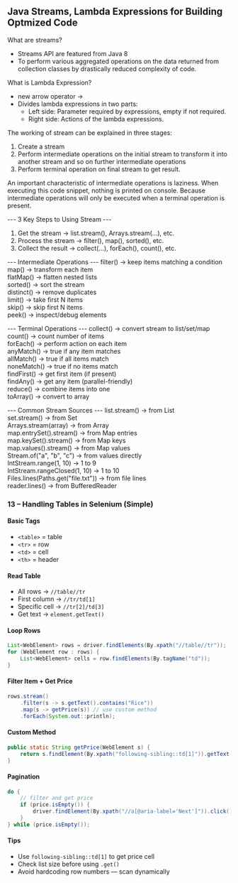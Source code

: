 ## Java Streams, Lambda Expressions for Building Optmized Code

What are streams?
- Streams API are featured from Java 8
- To perform various aggregated operations on the data returned from collection classes 
by drastically reduced complexity of code.

What is Lambda Expression?
- new arrow operator ->
- Divides lambda expressions in two parts:
  - Left side: Parameter required by expressions, empty if not required.
  - Right side: Actions of the lambda expressions.

The working of stream can be explained in three stages:
1. Create a stream
2. Perform intermediate operations on the initial stream to transform it into another stream 
and so on further intermediate operations
3. Perform terminal operation on final stream to get result.

An important characteristic of intermediate operations is laziness.
When executing this code snippet, nothing is printed on console.
Because intermediate operations will only be executed when a terminal operation is present.

--- 3 Key Steps to Using Stream ---
1. Get the stream     → list.stream(), Arrays.stream(...), etc.
2. Process the stream → filter(), map(), sorted(), etc.
3. Collect the result → collect(...), forEach(), count(), etc.

--- Intermediate Operations ---
filter()         -> keep items matching a condition  
map()             -> transform each item  
flatMap()        -> flatten nested lists  
sorted()         -> sort the stream  
distinct()       -> remove duplicates  
limit()          -> take first N items  
skip()           -> skip first N items  
peek()           -> inspect/debug elements

--- Terminal Operations ---
collect()        -> convert stream to list/set/map  
count()          -> count number of items  
forEach()        -> perform action on each item  
anyMatch()       -> true if any item matches  
allMatch()       -> true if all items match  
noneMatch()      -> true if no items match  
findFirst()      -> get first item (if present)  
findAny()        -> get any item (parallel-friendly)  
reduce()         -> combine items into one  
toArray()        -> convert to array

--- Common Stream Sources ---
list.stream()                        -> from List  
set.stream()                         -> from Set  
Arrays.stream(array)                 -> from Array  
map.entrySet().stream()              -> from Map entries  
map.keySet().stream()                -> from Map keys  
map.values().stream()                -> from Map values  
Stream.of("a", "b", "c")             -> from values directly  
IntStream.range(1, 10)               -> 1 to 9  
IntStream.rangeClosed(1, 10)         -> 1 to 10  
Files.lines(Paths.get("file.txt"))   -> from file lines  
reader.lines()                       -> from BufferedReader

### 13 – Handling Tables in Selenium (Simple)

#### Basic Tags
- `<table>` = table
- `<tr>`    = row
- `<td>`    = cell
- `<th>`    = header

#### Read Table
- All rows        → `//table//tr`
- First column    → `//tr/td[1]`
- Specific cell   → `//tr[2]/td[3]`
- Get text        → `element.getText()`

#### Loop Rows
```java
List<WebElement> rows = driver.findElements(By.xpath("//table//tr"));
for (WebElement row : rows) {
    List<WebElement> cells = row.findElements(By.tagName("td"));
}
```

#### Filter Item + Get Price
```java
rows.stream()
    .filter(s -> s.getText().contains("Rice"))
    .map(s -> getPrice(s)) // use custom method
    .forEach(System.out::println);
```

#### Custom Method
```java
public static String getPrice(WebElement s) {
    return s.findElement(By.xpath("following-sibling::td[1]")).getText();
}
```

#### Pagination
```java
do {
    // filter and get price
    if (price.isEmpty()) {
        driver.findElement(By.xpath("//a[@aria-label='Next']")).click();
    }
} while (price.isEmpty());
```

#### Tips
- Use `following-sibling::td[1]` to get price cell
- Check list size before using `.get()`
- Avoid hardcoding row numbers — scan dynamically
